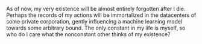 As of now, my very existence will be almost entirely forgotten after I die. Perhaps the records of my actions will be immortalized in the datacenters of some private corporation, gently influencing a machine learning model towards some arbitrary bound. The only constant in my life is myself, so who do I care what the nonconstant other thinks of my existence?
